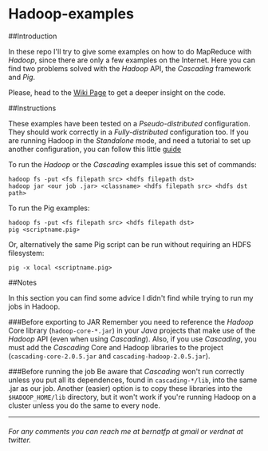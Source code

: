 Hadoop-examples
===============
##Introduction

In these repo I'll try to give some examples on how to do MapReduce with _Hadoop_, since there are only a few examples on the Internet. Here you can find two problems solved with the _Hadoop_ API, the _Cascading_ framework and _Pig_.

Please, head to the [Wiki Page](https://github.com/bernatfp/Hadoop-examples/wiki) to get a deeper insight on the code.

##Instructions

These examples have been tested on a _Pseudo-distributed_ configuration. They should work correctly in a _Fully-distributed_ configuration too.
If you are running Hadoop in the _Standalone_ mode, and need a tutorial to set up another configuration, you can follow this little [guide](http://wiki.apache.org/hadoop/QuickStart)

To run the _Hadoop_ or the _Cascading_ examples issue this set of commands: 

```
hadoop fs -put <fs filepath src> <hdfs filepath dst>
hadoop jar <our job .jar> <classname> <hdfs filepath src> <hdfs dst path>
```

To run the Pig examples:

```
hadoop fs -put <fs filepath src> <hdfs filepath dst>
pig <scriptname.pig>
```

Or, alternatively the same Pig script can be run without requiring an HDFS filesystem:

```
pig -x local <scriptname.pig>
```

##Notes

In this section you can find some advice I didn't find while trying to run my jobs in Hadoop.
 
###Before exporting to JAR
Remember you need to reference the _Hadoop_ Core library (`hadoop-core-*.jar`) in your _Java_ projects that make use of the _Hadoop_ API (even when using _Cascading_).
Also, if you use _Cascading_, you must add the _Cascading_ Core and Hadoop libraries to the project (`cascading-core-2.0.5.jar` and `cascading-hadoop-2.0.5.jar`).

###Before running the job
Be aware that _Cascading_ won't run correctly unless you put all its dependences, found in `cascading-*/lib`, into the same .jar as our job. Another (easier) option is to copy these libraries into the `$HADOOP_HOME/lib` directory, but it won't work if you're running Hadoop on a cluster unless you do the same to every node.

***

###### For any comments you can reach me at bernatfp at gmail or verdnat at twitter.

